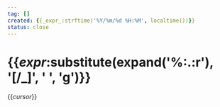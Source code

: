 ```yaml
---
tag: []
created: {{_expr_:strftime('%Y/%m/%d %H:%M', localtime())}}
status: close
---
```


# {{_expr_:substitute(expand('%:.:r'), '[/_]', ' ', 'g')}}

{{_cursor_}}
